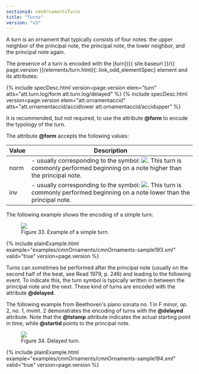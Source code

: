 ```yaml
---
sectionid: cmnOrnamentsTurns
title: "Turns"
version: "v3"
---
```




A turn is an ornament that typically consists of four notes: the upper neighbor of
the
principal note, the principal note, the lower neighbor, and the principal note again.


The presence of a turn is encoded with the [turn]({{ site.baseurl }}/{{ page.version }}/elements/turn.html){:.link_odd_elementSpec} element and its
attributes:




{% include specDesc.html version=page.version elem="turn" atts="att.turn.log/form att.turn.log/delayed" %}
{% include specDesc.html version=page.version elem="att.ornamentaccid" atts="att.ornamentaccid/accidlower att.ornamentaccid/accidupper" %}




It is recommended, but not required, to use the attribute **@form** to encode the
typology of the turn.


The attribute **@form** accepts the following values:


<table class="table table-striped table-hover">
   <thead>
      <tr>
         <th>Value</th>
         <th>Description</th>
      </tr>
   </thead>
   <tbody>
      <tr>
         <td>norm</td>
         <td> - usually corresponding to the symbol: 
            <img src="{{ site.baseurl }}/Images/modules/cmnOrnaments/turn.png" class="graphic"></img>. This turn is commonly
            performed beginning on a note higher than the principal note.
         </td>
      </tr>
      <tr>
         <td>inv</td>
         <td> - usually corresponding to the symbol: 
            <img src="{{ site.baseurl }}/Images/modules/cmnOrnaments/inv_turn.png" class="graphic"></img>. This turn is commonly
            performed beginning on a note lower than the principal note.
         </td>
      </tr>
   </tbody>
</table>



The following example shows the encoding of a simple turn:


<figure class="figure">
   <img src="{{ site.baseurl }}/Images/modules/cmnOrnaments/ex_turn.png" class="img-responsive"></img>
   <figcaption class="figure-caption">Figure 33. Example of a simple turn.</figcaption>
</figure>
{% include plainExample.html example="examples/cmnOrnaments/cmnOrnaments-sample193.xml" valid="true" version=page.version %}


Turns can sometimes be performed after the principal note (usually on the second half
of the
beat, see 
<span class="bibl">Read 1979, p. 246</span>) and leading to the following event. To indicate
this, the turn symbol is typically written in between the principal note and the next.
These
kind of turns are encoded with the attribute **@delayed**.


The following example from Beethoven's piano sonata no. 1 in F minor, op. 2, no. 1,
mvmt. 2
demonstrates the encoding of turns with the **@delayed** attribute. Note that the
**@tstamp** attribute indicates the actual starting point in time, while
**@startid** points to the principal note.


<figure class="figure">
   <img src="{{ site.baseurl }}/Images/modules/cmnOrnaments/ex_turn_d.png" class="img-responsive"></img>
   <figcaption class="figure-caption">Figure 34. Delayed turn.</figcaption>
</figure>
{% include plainExample.html example="examples/cmnOrnaments/cmnOrnaments-sample194.xml" valid="true" version=page.version %}

